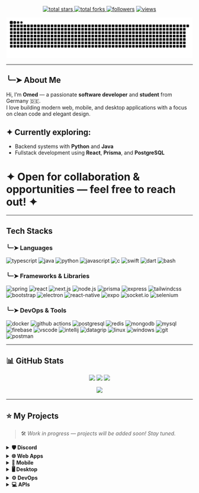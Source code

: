 <p align="center">
  <a href="https://github.com/medc-0?tab=repositories&sort=stargazers">
    <img alt="total stars" title="Total stars on GitHub" src="https://custom-icon-badges.herokuapp.com/badge/dynamic/json?logo=star&host=formatted-dynamic-badges.herokuapp.com&formatter=metric&style=for-the-badge&color=55960c&labelColor=488207&label=stars&query=$.stars&url=https://api.github-star-counter.workers.dev/user/medc-0"/>
  </a>
  <a href="https://github.com/medc-0?tab=repositories&sort=stargazers">
    <img alt="total forks" title="Total forks on GitHub" src="https://custom-icon-badges.herokuapp.com/badge/dynamic/json?logo=fork&host=formatted-dynamic-badges.herokuapp.com&formatter=metric&style=for-the-badge&color=ff0013&labelColor=ae1206&label=forks&query=$.forks&url=https://api.github-star-counter.workers.dev/user/medc-0"/>
  </a>
  <a href="https://github.com/medc-0?tab=followers">
    <img alt="followers" title="Follow me on Github" src="https://custom-icon-badges.herokuapp.com/github/followers/medc-0?color=236ad3&labelColor=1155ba&style=for-the-badge&logo=person-add&label=Follow&logoColor=white"/></a>
  <a href="https://github.com/medc-0/Simple-View-Counter">
    <img alt="views" title="GitHub profile views" src="https://komarev.com/ghpvc/?username=medc-0&style=for-the-badge&color=lightgrey"/>
  </a>
</p>

![snake animation](https://raw.githubusercontent.com/medc-0/medc-0/output/github-contribution-grid-snake-dark.svg)

---

## ╰┈➤ About Me

Hi, I’m **Omed** — a passionate **software developer** and **student** from Germany 🇩🇪.  
I love building modern web, mobile, and desktop applications with a focus on clean code and elegant design.

## ✦ Currently exploring:
- Backend systems with **Python** and **Java**  
- Fullstack development using **React**, **Prisma**, and **PostgreSQL**

 # ✦ Open for collaboration & opportunities — feel free to reach out! ✦

---

## Tech Stacks

### ╰┈➤ Languages
![typescript](https://img.shields.io/badge/typescript-black?style=flat-square&logo=typescript)
![java](https://custom-icon-badges.herokuapp.com/badge/java-black.svg?logo=java&logoColor=white&style=flat-square)
![python](https://img.shields.io/badge/python-black?style=flat-square&logo=python)
![javascript](https://img.shields.io/badge/javascript-black?style=flat-square&logo=javascript)
![c](https://img.shields.io/badge/c-black?style=flat-square&logo=c)
![swift](https://img.shields.io/badge/swift-black?style=flat-square&logo=swift)
![dart](https://img.shields.io/badge/dart-black?style=flat-square&logo=dart)
![bash](https://img.shields.io/badge/bash-black?style=flat-square&logo=gnu-bash)

### ╰┈➤ Frameworks & Libraries
![spring](https://img.shields.io/badge/spring-black?style=flat-square&logo=spring)
![react](https://img.shields.io/badge/react-black?style=flat-square&logo=react)
![next.js](https://img.shields.io/badge/next.js-black?style=flat-square&logo=next.js)
![node.js](https://img.shields.io/badge/node.js-black?style=flat-square&logo=node.js)
![prisma](https://img.shields.io/badge/prisma-black?style=flat-square&logo=prisma)
![express](https://img.shields.io/badge/express-black?style=flat-square&logo=express)
![tailwindcss](https://img.shields.io/badge/tailwindcss-black?style=flat-square&logo=tailwindcss)
![bootstrap](https://img.shields.io/badge/bootstrap-black?style=flat-square&logo=bootstrap)
![electron](https://img.shields.io/badge/electron-black?style=flat-square&logo=electron)
![react-native](https://img.shields.io/badge/react_native-black?style=flat-square&logo=react)
![expo](https://img.shields.io/badge/expo-black?style=flat-square&logo=expo)
![socket.io](https://custom-icon-badges.herokuapp.com/badge/socketio-black.svg?logo=socketio&logoColor=white&style=flat-square)
![selenium](https://img.shields.io/badge/selenium-black?style=flat-square&logo=selenium)

### ╰┈➤ DevOps & Tools
![docker](https://img.shields.io/badge/docker-black?style=flat-square&logo=docker)
![github actions](https://img.shields.io/badge/github_actions-black?style=flat-square&logo=github-actions)
![postgresql](https://img.shields.io/badge/postgresql-black?style=flat-square&logo=postgresql)
![redis](https://img.shields.io/badge/redis-black?style=flat-square&logo=redis)
![mongodb](https://img.shields.io/badge/mongodb-black?style=flat-square&logo=mongodb)
![mysql](https://img.shields.io/badge/mysql-black?style=flat-square&logo=mysql)
![firebase](https://img.shields.io/badge/firebase-black?style=flat-square&logo=firebase)
![vscode](https://custom-icon-badges.herokuapp.com/badge/vscode-black.svg?logo=visual-studio-code&logoColor=007ACC&style=flat-square)
![intellij](https://img.shields.io/badge/intellij-black?style=flat-square&logo=intellij-idea)
![datagrip](https://img.shields.io/badge/datagrip-black?style=flat-square&logo=datagrip)
![linux](https://img.shields.io/badge/linux-black?style=flat-square&logo=linux)
![windows](https://custom-icon-badges.herokuapp.com/badge/windows-black.svg?logo=windows&logoColor=0078D6&style=flat-square)
![git](https://img.shields.io/badge/git-black?style=flat-square&logo=git)
![postman](https://img.shields.io/badge/postman-black?style=flat-square&logo=postman)

---

## 📊 GitHub Stats

<p align="center">
    <img height="120px" src="https://github-readme-streak-stats.herokuapp.com/?user=medc-0&hide_border=true&theme=dark" />
    <img height="120px" src="https://github-readme-stats.vercel.app/api?username=medc-0&hide_title=true&hide_border=true&show_icons=true&include_all_commits=true&count_private=true&line_height=21&hide_rank=true&icon_color=fa8b00&theme=dark" />
    <img height="120px" src="https://github-readme-stats.vercel.app/api/top-langs/?username=medc-&hide=html&hide_title=true&hide_border=true&layout=compact&langs_count=8&theme=dark" />
</p>

<p align="center">
  <img src="https://github-profile-trophy.vercel.app/?username=medc-0&theme=onedark&column=-1&margin-w=10" />
</p>

---

## ⭐ My Projects

> 🛠️ *Work in progress — projects will be added soon! Stay tuned.*
<!-- Project Summmary -->
<details>
  <summary><b>🛡️ Discord</b></summary>
  <p align="center">Coming soon...</p>
</details>

<details>
  <summary><b>🌐 Web Apps</b></summary>
  <p align="center">Coming soon...</p>
</details>

<details>
  <summary><b>📱 Mobile</b></summary>
  <p align="center">Coming soon...</p>
</details>

<details>
  <summary><b>🖥️ Desktop</b></summary>
  <p align="center">Coming soon...</p>
</details>

<details>
  <summary><b>⚙️ DevOps</b></summary>
  <p align="center">Coming soon...</p>
</details>

<details>
  <summary><b>💻 APIs</b></summary>
  <p align="center">Coming soon...</p>
</details>
